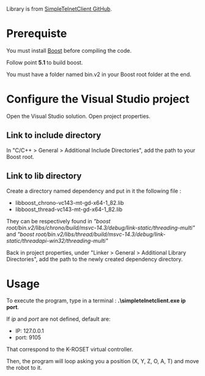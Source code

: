 Library is from [SimpleTelnetClient GitHub](https://github.com/kmansoo/SimpleTelnetClient).

# Prerequiste

You must install [Boost](https://www.boost.org/doc/libs/1_83_0/more/getting_started/windows.html) before compiling the code.

Follow point **5.1** to build boost.

You must have a folder named bin.v2 in your Boost root folder at the end.

# Configure the Visual Studio project

Open the Visual Studio solution. Open project properties.

## Link to include directory

In "C/C++ > General > Additional Include Directories", add the path to your Boost root.

## Link to lib directory

Create a directory named dependency and put in it the following file :

- libboost_chrono-vc143-mt-gd-x64-1_82.lib
- libboost_thread-vc143-mt-gd-x64-1_82.lib

They can be respectively found in *"boost root/bin.v2/libs/chrono/build/msvc-14.3/debug/link-static/threading-multi"* and *"boost root/bin.v2/libs/thread/build/msvc-14.3/debug/link-static/threadapi-win32/threading-multi"*

Back in project properties, under "Linker > General > Additional Library Directories", add the path to the newly created dependency directory.

# Usage

To execute the program, type in a terminal : **.\simpletelnetclient.exe ip port**.

If *ip* and *port* are not defined, default are:
- IP: 127.0.0.1
- port: 9105

That correspond to the K-ROSET virtual controller.

Then, the program will loop asking you a position (X, Y, Z, O, A, T) and move the robot to it.